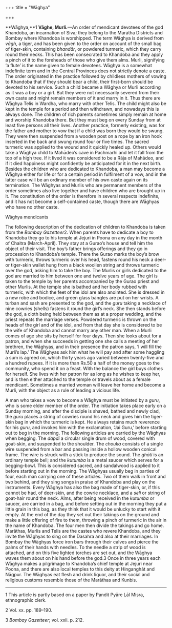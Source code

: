 +++
title = "Wāghya"

+++

**Wāghya,**1 **Vāghe, Murli.**—An order of mendicant devotees of the god Khandoba, an incarnation of Siva; they belong to the Marātha Districts and Bombay where Khandoba is worshipped. The term Wāghya is derived from *vāgh*, a tiger, and has been given to the order on account of the small bag of tiger-skin, containing *bhandār*, or powdered turmeric, which they carry round their necks. This has been consecrated to Khandoba and they apply a pinch of it to the foreheads of those who give them alms. Murli, signifying ‘a flute’ is the name given to female devotees. Wāghya is a somewhat indefinite term and in the Central Provinces does not strictly denote a caste. The order originated in the practice followed by childless mothers of vowing to Khandoba that if they should bear a child, their first-born should be devoted to his service. Such a child became a Wāghya or Murli according as it was a boy or a girl. But they were not necessarily severed from their own caste and might remain members of it and marry in it. Thus there are Wāghya Telis in Wardha, who marry with other Telis. The child might also be kept in the temple for a period and then withdrawn, and nowadays this is always done. The children of rich parents sometimes simply remain at home and worship Khandoba there. But they must beg on every Sunday from at least five persons all their lives. Another practice, formerly existing, was for the father and mother to vow that if a child was born they would be swung. They were then suspended from a wooden post on a rope by an iron hook inserted in the back and swung round four or five times. The sacred turmeric was applied to the wound and it quickly healed up. Others would take a Wāghya child to Mahādeo’s cave in Pachmarhi and let it fall from the top of a high tree. If it lived it was considered to be a Rāja of Mahādeo, and if it died happiness might confidently be anticipated for it in the next birth. Besides the children who are dedicated to Khandoba, a man may become a Wāghya either for life or for a certain period in fulfilment of a vow, and in the latter case will be an ordinary member of his own caste again on its termination. The Wāghyas and Murlis who are permanent members of the order sometimes also live together and have children who are brought up in it. The constitution of the order is therefore in several respects indefinite, and it has not become a self-contained caste, though there are Wāghyas who have no other caste. 




Wāghya mendicants




The following description of the dedication of children to Khandoba is taken from the *Bombay Gazetteer*2. When parents have to dedicate a boy to Khandoba they go to his temple at Jejuri in Poona on any day in the month of Chaitra \(March-April\). They stay at a Gurao’s house and tell him the object of their visit. The boy’s father brings offerings and they go in procession to Khandoba’s temple. There the Gurao marks the boy’s brow with turmeric, throws turmeric over his head, fastens round his neck a deer-or tiger-skin wallet hung from a black woollen string and throws turmeric over the god, asking him to take the boy. The Murlis or girls dedicated to the god are married to him between one and twelve years of age. The girl is taken to the temple by her parents accompanied by the Gurao priest and other Murlis. At the temple she is bathed and her body rubbed with turmeric, with which the feet of the idol are also anointed. She is dressed in a new robe and bodice, and green glass bangles are put on her wrists. A turban and sash are presented to the god, and the *guru* taking a necklace of nine cowries \(shells\) fastens it round the girl’s neck. She then stands before the god, a cloth being held between them as at a proper wedding, and the priest repeats the marriage verses. Powdered turmeric is thrown on the heads of the girl and of the idol, and from that day she is considered to be the wife of Khandoba and cannot marry any other man. When a Murli comes of age she sits by herself for four days. Then she looks about for a patron, and when she succeeds in getting one she calls a meeting of her brethren, the Wāghyas, and in their presence the patron says, ‘I will fill the Murli’s lap.’ The Wāghyas ask him what he will pay and after some haggling a sum is agreed on, which thirty years ago varied between twenty-five and a hundred rupees. If it is more than Rs.50 a half of the money goes to the community, who spend it on a feast. With the balance the girl buys clothes for herself. She lives with her patron for as long as he wishes to keep her, and is then either attached to the temple or travels about as a female mendicant. Sometimes a married woman will leave her home and become a Murli, with the object as a rule of leading a vicious life. 

A man who takes a vow to become a Wāghya must be initiated by a *guru*, who is some elder member of the order. The initiation takes place early on a Sunday morning, and after the disciple is shaved, bathed and newly clad, the *guru* places a string of cowries round his neck and gives him the tiger-skin bag in which the turmeric is kept. He always retains much reverence for his *guru*, and invokes him with the exclamation, ‘Jai Guru,’ before starting out to beg in the morning. The following articles are carried by the Wāghyas when begging. The *dapdi* a circular single drum of wood, covered with goat-skin, and suspended to the shoulder. The *chouka* consists of a single wire suspended from a bar and passing inside a hollow wooden conical frame. The wire is struck with a stick to produce the sound. The *ghāti* is an ordinary temple bell; and the *kutumba* is a metal saucer which serves for a begging-bowl. This is considered sacred, and sandalwood is applied to it before starting out in the morning. The Wāghyas usually beg in parties of four, each man carrying one of these articles. Two of them walk in front and two behind, and they sing songs in praise of Khandoba and play on the instruments. Every Wāghya has also the bag made of tiger-skin, or, if this cannot be had, of deer-skin, and the cowrie necklace, and a *seli* or string of goat-hair round the neck. Alms, after being received in the *kutumba* or saucer, are carried in a bag, and before setting out in the morning they put a little grain in this bag, as they think that it would be unlucky to start with it empty. At the end of the day they set out their takings on the ground and make a little offering of fire to them, throwing a pinch of turmeric in the air in the name of Khandoba. The four men then divide the takings and go home. Marāthas, Murlis and Telis are the castes who revere Khandoba, and they invite the Wāghyas to sing on the Dasahra and also at their marriages. In Bombay the Wāghyas force iron bars through their calves and pierce the palms of their hands with needles. To the needle a strip of wood is attached, and on this five lighted torches are set out, and the Wāghya waves them about on his hand before the god.3 Once in three years each Wāghya makes a pilgrimage to Khandoba’s chief temple at Jejuri near Poona, and there are also local temples to this deity at Hinganghāt and Nāgpur. The Wāghyas eat flesh and drink liquor, and their social and religious customs resemble those of the Marāthas and Kunbis. 


___________________

1 This article is partly based on a paper by Pandit Pyāre Lāl Misra, ethnographic clerk. 

2 Vol. xx. pp. 189–190. 

3 *Bombay Gazetteer*; vol. xxii. p. 212. 



